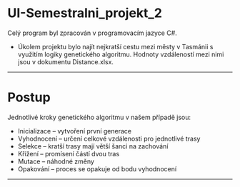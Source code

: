 # UI-Semestralni_projekt_2
Celý program byl zpracován v programovacím jazyce C#. 
- Úkolem projektu bylo najít nejkratší cestu mezi městy v Tasmánii s využitím logiky genetického algoritmu. Hodnoty vzdáleností mezi nimi jsou v dokumentu Distance.xlsx. 
********
# Postup
Jednotlivé kroky genetického algoritmu v našem případě jsou:
- Inicializace – vytvoření první generace
- Vyhodnocení – určení celkové vzdálenosti pro jednotlivé trasy
- Selekce – kratší trasy mají větší šanci na zachování
- Křížení – promísení částí dvou tras
- Mutace – náhodné změny
- Opakování – proces se opakuje od bodu vyhodnocení
*****************************

